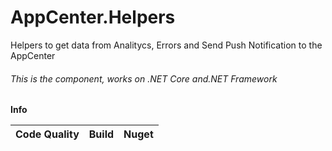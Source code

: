 # AppCenter.Helpers

Helpers to get data from Analitycs, Errors and Send Push Notification to the AppCenter

###### This is the component, works on .NET Core and.NET Framework


**Info**

|Code Quality|Build|Nuget|
| ------------------- | ------------------- | :------------------: |

